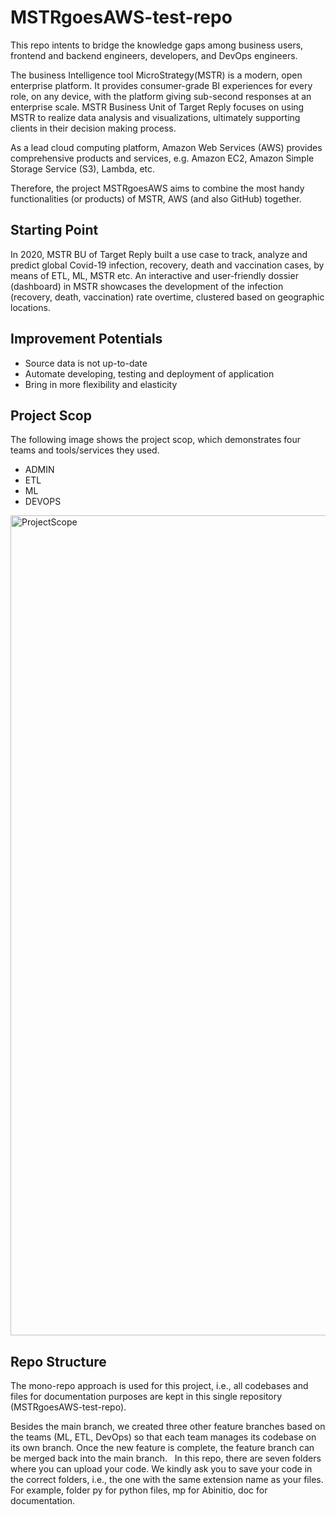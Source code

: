
# MSTRgoesAWS-test-repo

This repo intents to bridge the knowledge gaps among business users, frontend and backend engineers, developers, and DevOps engineers.  

The business Intelligence tool MicroStrategy(MSTR) is a modern, open enterprise platform. It provides consumer-grade BI experiences for every role, on any device, with the platform giving sub-second responses at an enterprise scale. MSTR Business Unit of Target Reply focuses on using MSTR to realize data analysis and visualizations, ultimately supporting clients in their decision making process.      

As a lead cloud computing platform, Amazon Web Services (AWS) provides comprehensive products and services, e.g. Amazon EC2, Amazon Simple Storage Service (S3), Lambda, etc.  

Therefore, the project MSTRgoesAWS aims to combine the most handy functionalities (or products) of MSTR, AWS (and also GitHub) together. 

## Starting Point
In 2020, MSTR BU of Target Reply built a use case to track, analyze and predict global Covid-19 infection, recovery, death and vaccination cases, by means of ETL, ML, MSTR etc. An interactive and user-friendly dossier (dashboard) in MSTR showcases the development of the infection (recovery, death, vaccination) rate overtime, clustered based on geographic locations. 

## Improvement Potentials 
- Source data is not up-to-date
- Automate developing, testing and deployment of application
- Bring in more flexibility and elasticity 

## Project Scop
The following image shows the project scop, which demonstrates four teams and tools/services they used. 
- ADMIN
- ETL
- ML
- DEVOPS
<img width="1312" alt="ProjectScope" src="https://user-images.githubusercontent.com/102745415/199471653-982566e4-efff-4af2-9b44-7492db5349a5.png">

## Repo Structure 
The mono-repo approach is used for this project, i.e., all codebases and files for documentation purposes are kept in this single repository (MSTRgoesAWS-test-repo).

Besides the main branch, we created three other feature branches based on the teams (ML, ETL, DevOps) so that each team manages its codebase on its own branch. Once the new feature is complete, the feature branch can be merged back into the main branch.
 
In this repo, there are seven folders where you can upload your code. We kindly ask you to save your code in the correct folders, i.e., the one with the same extension name as your files. For example, folder py for python files, mp for Abinitio, doc for documentation.
